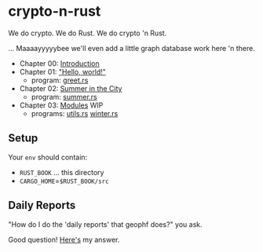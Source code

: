 # crypto-n-rust
We do crypto. We do Rust. We do crypto 'n Rust.

... Maaaayyyyybee we'll even add a little graph database work here 'n there.

* Chapter 00: [Introduction](00-intro.md)
* Chapter 01: ["Hello, world!"](01-hello-world.md)
  * program: [greet.rs](src/ch01/greet.rs)
* Chapter 02: [Summer in the City](02-summer.md)
  * program: [summer.rs](src/ch02/summer.rs)
* Chapter 03: [Modules](03-modules.md) WIP
  * programs: [utils.rs](src/ch03/utils.rs) [winter.rs](src/ch03/winter.rs)

## Setup

Your `env` should contain:

* `RUST_BOOK` ... this directory
* `CARGO_HOME`=`$RUST_BOOK/src`

## Daily Reports

"How do I do the 'daily reports' that geophf does?" you ask.

Good question! [Here's](daily-reports.md) my answer.
